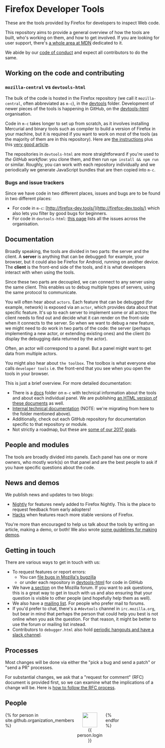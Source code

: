 # Firefox Developer Tools

These are the tools provided by Firefox for developers to inspect Web code.

This repository aims to provide a general overview of how the tools are built, who's working on them, and how to get involved. If you are looking for user support, there's [a whole area at MDN](https://developer.mozilla.org/en-US/docs/Tools) dedicated to it.

We abide by our [code of conduct](https://dxr.mozilla.org/mozilla-central/source/devtools/CODE_OF_CONDUCT.md) and expect all contributors to do the same.

## Working on the code and contributing

### `mozilla-central` vs `devtools-html`

The bulk of the code is hosted in the Firefox repository (we call it `mozilla-central`, often abbreviated as `m-c`), in the [devtools](https://dxr.mozilla.org/mozilla-central/source/devtools) folder. Development of newer pieces of the tools is happening in GitHub, on the [devtools-html](https://github.com/devtools-html/) organisation.

Code in `m-c` takes longer to set up from scratch, as it involves installing Mercurial and binary tools such as compiler to build a version of Firefox in your machine, but it is required if you want to work on most of the tools (as the majority of them are in this repository). Here are [the instructions](https://wiki.mozilla.org/DevTools/Hacking) plus this [very good article](https://eduardoboucas.com/blog/2017/02/09/contributing-firefox-devtools.html).

The repositories in `devtools-html` are more straightforward if you're used to *the GitHub workflow*: you clone them, and then run `npm install && npm run` or similar. Roughly, you can work with each repository individually and we periodically we generate JavaScript bundles that are then copied into `m-c`.

### Bugs and issue trackers

Since we have code in two different places, issues and bugs are to be found in two different places:

* For code in `m-c`: [http://firefox-dev.tools/](http://firefox-dev.tools/) which also lets you filter by good bugs for beginners.
* For code in `devtools-html`: [this page](https://github.com/search?l=&q=org%3Adevtools-html+state%3Aopen&type=Issues) lists all the issues across the organisation.
<!--TODO: ^^ add label:"help wanted" or similar to the query to get easy issues-->

## Documentation

Broadly speaking, the tools are divided in two parts: the server and the client. A **server** is anything that can be debugged: for example, your browser, but it could also be Firefox for Android, running on another device. The **client** is the front-end side of the tools, and it is what developers interact with when using the tools.

Since these two parts are decoupled, we can connect to any server using the same client. This enables us to debug multiple types of servers, using the same protocol to communicate.

You will often hear about `actors`. Each feature that can be debugged (for example, network) is exposed via an `actor`, which provides data about that specific feature. It's up to each server to implement some or all actors; the client needs to find out and decide what it can render on the front-side when it connects to the server. So when we want to debug a new feature, we might need to do work in two parts of the code: the server (perhaps implementing a new actor, or extending existing ones) and the client (to display the debugging data returned by the actor).

Often, an actor will correspond to a panel. But a panel might want to get data from multiple actors.

You might also hear about `the toolbox`. The toolbox is what everyone else calls `developer tools` i.e. the front-end that you see when you open the tools in your browser.

This is just a brief overview. For more detailed documentation:

* There is a [docs](https://dxr.mozilla.org/mozilla-central/source/devtools/docs) folder on `m-c` with technical information about the tools and about each individual panel. We are publishing [an HTML version of these documents](http://firefox-dev.tools/docs/) as well.
* [Internal technical documentation](https://wiki.mozilla.org/DevTools#Internal_Technical_Documentation) (NOTE: we're migrating from here to the folder mentioned above).
* Additionally, check out each GitHub repository for documentation specific to that repository or module.
* Not strictly a roadmap, but these are [some of our 2017 goals](https://groups.google.com/forum/#!topic/mozilla.dev.developer-tools/e-WTOb1U8Sc).

## People and modules

The tools are broadly divided into panels. Each panel has one or more owners, who mostly work(s) on that panel and are the best people to ask if you have specific questions about the code.

<!-- TODO: from https://wiki.mozilla.org/DevTools/GetInvolved#Communication but update it -->
<!-- TODO: * show organisations in github (doesn't work if people don't make their membership public) -->

## News and demos

We publish news and updates to two blogs:

* [Nightly](https://blog.nightly.mozilla.org/tag/devtools/) for features newly added to Firefox Nightly. This is the place to request feedback from early adopters!
* [Hacks](https://hacks.mozilla.org/category/developer-tools/) when features reach more stable versions of Firefox.

You're more than encouraged to help us talk about the tools by writing an article, making a demo, or both! We also wrote [some guidelines for making demos](https://github.com/devtools-html/devtools-demos).

## Getting in touch

There are various ways to get in touch with us:

* To request features or report errors:
  * You can [file bugs in Mozilla's bugzilla](https://bugzilla.mozilla.org/enter_bug.cgi?product=Firefox&component=Developer%20Tools)
  * or under each repository in [devtools-html](https://github.com/devtools-html) for code in GitHub
* We have [a section](https://discourse.mozilla-community.org/c/devtools) on the Mozilla forum. If you want to ask questions, this is a great way to get in touch with us and also ensuring that your question is visible to other people (and hopefully help them as well).
* We also have a [mailing list](https://groups.google.com/forum/#!forum/mozilla.dev.developer-tools). For people who prefer mail to forums.
* If you'd prefer to chat, there's a `#devtools` channel in `irc.mozilla.org`, but bear in mind that perhaps the person that could help you best is not online when you ask the question. For that reason, it might be better to use the forum or mailing list instead.
* Contributors to `debugger.html` also hold [periodic hangouts and have a slack channel](https://github.com/devtools-html/debugger.html#discussion).

## Processes

Most changes will be done via either the "pick a bug and send a patch" or "send a PR" processes.

For substantial changes, we ask that a "request for comment" (RFC) document is provided first, so we can examine what the implications of a change will be. Here is [how to follow the RFC process](https://github.com/devtools-html/rfcs/).

## People

<style>
  .people-grid {
    display: grid;
    grid-template-columns: repeat(8, 1fr);
    grid-gap: 10px;
    grid-auto-rows: minmax(100px, auto);
  }
</style>

<div class="people-grid">
{% for person in site.github.organization_members %}
  <a style="display:block;text-align:center;" src="{{ person.html_url }}">
  <img style="width:48px;max-height:48px;" src="{{ person.avatar_url }}"/>
  <div>{{ person.login }}</div>
  </a>
{% endfor %}
</div>
